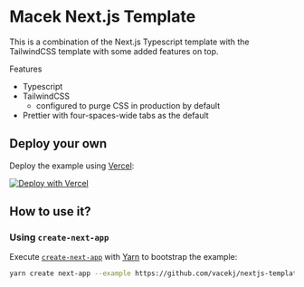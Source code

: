 # Macek Next.js Template

This is a combination of the Next.js Typescript template with the TailwindCSS template with some added features on top.

Features
- Typescript
- TailwindCSS
    - configured to purge CSS in production by default
- Prettier with four-spaces-wide tabs as the default

## Deploy your own

Deploy the example using [Vercel](https://vercel.com):

[![Deploy with Vercel](https://vercel.com/button)](https://vercel.com/import/project?template=https://github.com/vacekj/nextjs-template)

## How to use it?

### Using `create-next-app`

Execute [`create-next-app`](https://github.com/vercel/next.js/tree/canary/packages/create-next-app) with [Yarn](https://yarnpkg.com/lang/en/docs/cli/create/) to bootstrap the example:

```bash
yarn create next-app --example https://github.com/vacekj/nextjs-template my-next-app
```
